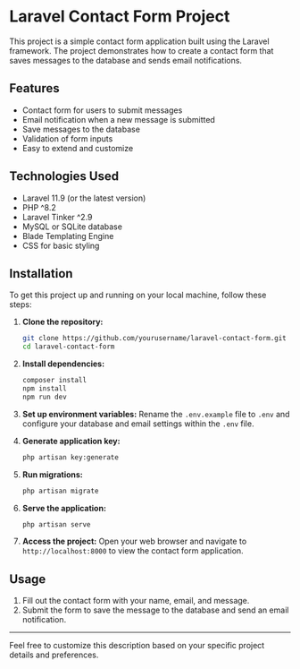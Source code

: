 # Laravel Contact Form Project

This project is a simple contact form application built using the Laravel framework. The project demonstrates how to create a contact form that saves messages to the database and sends email notifications.

## Features

- Contact form for users to submit messages
- Email notification when a new message is submitted
- Save messages to the database
- Validation of form inputs
- Easy to extend and customize

## Technologies Used

- Laravel 11.9 (or the latest version)
- PHP ^8.2
- Laravel Tinker ^2.9
- MySQL or SQLite database
- Blade Templating Engine
- CSS for basic styling

## Installation

To get this project up and running on your local machine, follow these steps:

1. **Clone the repository:**
    ```bash
    git clone https://github.com/yourusername/laravel-contact-form.git
    cd laravel-contact-form
    ```

2. **Install dependencies:**
    ```bash
    composer install
    npm install
    npm run dev
    ```

3. **Set up environment variables:**
    Rename the `.env.example` file to `.env` and configure your database and email settings within the `.env` file.

4. **Generate application key:**
    ```bash
    php artisan key:generate
    ```

5. **Run migrations:**
    ```bash
    php artisan migrate
    ```

6. **Serve the application:**
    ```bash
    php artisan serve
    ```

7. **Access the project:**
    Open your web browser and navigate to `http://localhost:8000` to view the contact form application.

## Usage

1. Fill out the contact form with your name, email, and message.
2. Submit the form to save the message to the database and send an email notification.

---

Feel free to customize this description based on your specific project details and preferences.
